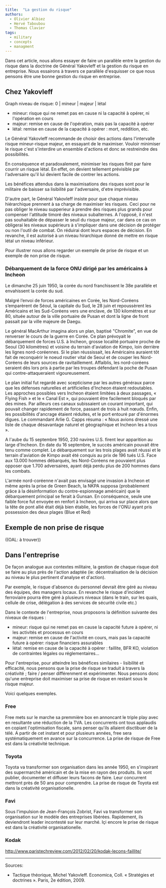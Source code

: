 ```yaml
---
title:  "La gestion du risque"
authors:
  - Olivier Albiez
  - Hervé Taboubou
  - Thomas Clavier
tags:
  - military
  - concepts
  - managment
---
```


Dans cet article, nous allons essayer de faire un parallèle entre la gestion du risque dans la doctrine de Général Yakovleff et la gestion du risque en entreprise.
Nous essairons à travers ce parallèle d'esquisser ce que nous pensons être une bonne gestion du risque en entreprise.


## Chez Yakovleff

Graph niveau de risque: 0 | mineur | majeur | létal

- mineur: risque qui ne remet pas en cause ni la capacité à opérer, ni l'opération en cours
- majeur: remise en cause de l'opération, mais pas la capacité à opérer
- létal: remise en cause de la capacité à opérer : mort, reddition, etc.

Le Général Yakovleff recommande de choisir des actions dans l'intervalle risque mineur-risque majeur, en essayant de le maximiser. Vouloir minimiser le risque c'est s'interdire un ensemble d'actions et donc se restreindre des possibilités.

En conséquence et paradoxalement, minimiser les risques finit par faire courrir un risque létal. En effet, on devient tellement prévisible par l'adversaire qu'il lui devient facile de contrer les actions.

Les bénéfices attendus dans la maximisations des risques sont pour le militaire de baisser sa lisibilité par l'adversaire, d'etre imprévisible.

D'autre part, le Général Yakovleff insiste pour que chaque niveau hiérarchique prennent à sa charge de maximiser les risques. Ceci pour ne pas obliger le niveau supperieur à prendre des risques plus grands pour compenser l'attitude timoré des niveaux subalternes. A l'opposé, il n'est pas souhaitable de dépasser le seuil du risque majeur, car dans ce cas on obligerai les niveaux supérieurs à s'impliquer dans une décision de protéger ou non l'outil de combat. On réduirai dont leurs espaces de décision. En revanche, il est autorisé à un niveau hirarchique donné de mettre en risque létal un niveau inférieur.

Pour illustrer nous allons regarder un exemple de prise de risque et un exemple de non prise de risque.


### Débarquement de la force ONU dirigé par les américains à Incheon

Le dimanche 25 juin 1950, la corée du nord franchissent le 38e parallèle et envahissent la corée du sud.

Malgré l’envoi de forces américaines en Corée, les Nord-Coréens s’emparèrent de Séoul, la capitale du Sud, le 28 juin et repoussèrent les Américains et les Sud-Coréens vers une enclave, de 130 kilomètres et sur 80, située autour de la ville portuaire de Pusan et dont la ligne de front passait par la ville majeure de Daegu.

Le général MacArthur imagina alors un plan, baptisé "Chromite", en vue de renverser le cours de la guerre en Corée. Ce plan prévoyait le débarquement de forces U.S. à Incheon, grosse localité portuaire proche de Seoul (30 kilomètres) et voisine du terrain d'aviation de Kimpo, loin derrière les lignes nord-coréennes. Si le plan réussissait, les Américains auraient tôt fait de reconquérir le noeud routier vital de Seoul et de couper les Nord-Coréens de leurs sources de ravitaillement. Affaiblis, les nord-coréens seraient dès lors pris à partie par les troupes défendant la poche de Pusan qui contre-attaqueraient vigoureusement.

Le plan initial fut regardé avec scepticisme par les autres généraux parce que les défenses naturelles et artificielles d'Incheon étaient redoutables. Les approches possibles vers Incheon étaient limitées à deux passages, « Flying Fish » et le « Canal Est », qui pouvaient être facilement bloqués par des mines. Par ailleurs ces canaux subissaient un courant important, qui pouvait changer rapidement de force, passant de trois à huit nœuds. Enfin, les possibilités d'ancrage étaient réduites, et le port entouré par d'énormes digues. Le commandant Arlie G. Capps résuma : « Nous avions dressé une liste de chaque désavantage naturel et géographique et Incheon les a tous ».

A l'aube du 15 septembre 1950, 230 navires U.S. firent leur apparition au large d'Incheon. En date du 16 septembre, le succès américain pouvait être tenu comme complet. Le débarquement sur les trois plages avait réussi et le terrain d'aviation de Kimpo avait été conquis au prix de 196 tués U.S. Face aux 13.000 hommes débarqués, les Nord-Coréens ne pouvaient plus opposer que 1.700 adversaires, ayant déjà perdu plus de 200 hommes dans les combats.

L'armée nord-coréenne n'avait pas envisagé une invasion à Incheon et même après la prise de Green Beach, la NKPA supposa (probablement grâce à la désinformation du contre-espionnage américain) que le débarquement principal se ferait à Gunsan. En conséquence, seule une faible force fut envoyée en renfort à Incheon, qui arriva sur place alors que la tête de pont allié était déjà bien établie, les forces de l'ONU ayant pris possession des deux plages (Blue et Red)


## Exemple de non prise de risque

((OAL: à trouver))


## Dans l'entreprise

De façon analogue aux contextes militaire, la gestion de chaque risque doit se faire au plus près de l'action adaptée (ie: décentralisation de la décision au niveau le plus pertinent d'analyse et d'action).

Par exemple, le risque d'absence du personnel devrait être géré au niveau des équipes, des managers locaux. En revanche le risque d'incident ferroviaire pourra être géré à plusieurs niveaux (dans le train, sur les quais, cellule de crise, délégation à des services de sécurité civile etc.)

Dans le contexte de l'entreprise, nous proposons la définition suivante des niveaux de risques :

- mineur: risque qui ne remet pas en cause la capacité future à opérer, ni les activités et processus en cours
- majeur: remise en cause de l'activité en cours, mais pas la capacité future à opérer: risque financiers assurables
- létal: remise en cause de la capacité à opérer : faillite, BFR KO, violation de contraintes légales ou réglementaires...

Pour l'entreprise, pour atteindre les bénéfices similaires - lisibilité et efficacité, nous pensons que la prise de risque se traduit à travers la créativité ; faire / penser différenment et expérimenter. Nous pensons donc qu'une entreprise doit maximiser sa prise de risque en restant sous le risque majeur.

Voici quelques exemples.


### Free

Free mets sur le marche sa premmière box en annoncant le triple play avec en resultante une réduction de la TVA. Les concurrents ont tous applaudis en copiant l'optimisation fiscale, sans penser qu'ils allaient disctibuer de la télé. A partir de cet instant et pour plusieurs années, free sera systématiquement en avance sur la concurrence. La prise de risque de Free est dans la créativité technique.


### Toyota

Toyota va transformer son organisation dans les année 1950, en s'inspirant des supermarché américain et de la mise en rayon des produits. Ils vont publier, documenter et diffuser leurs facons de faire. Leur concurrent mettront près de 50 ans pour comprendre. La prise de risque de Toyota est dans la créativité organisationelle.


### Favi

Sous l'impulsion de Jean-François Zobrist, Favi va transformer son organisation sur le modèle des entreprises libérées. Rapidement, ils deviendront leader incontesté sur leur marché. Içi encore le prise de risque est dans la créativité organisationelle.


### Kodak

http://www.paristechreview.com/2012/02/20/kodak-lecons-faillite/


---
Sources:

- Tactique théorique, Michel Yakovleff. Economica, Coll. « Stratégies et doctrines ». Paris, 2e édition, 2009.

